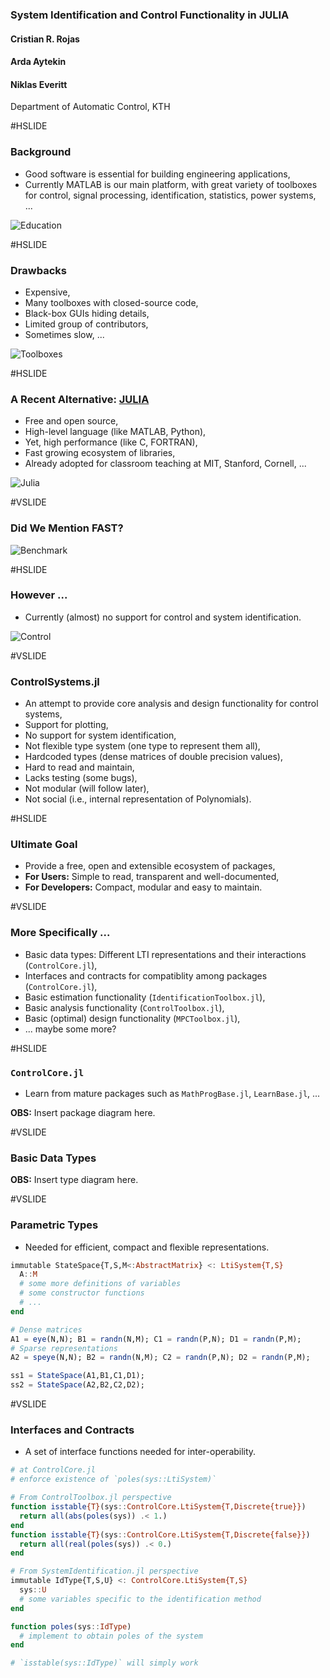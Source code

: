### System Identification and Control Functionality in JULIA

#### Cristian R. Rojas
#### Arda Aytekin
#### Niklas Everitt

Department of Automatic Control, KTH

#HSLIDE

### Background

- Good software is essential for building engineering applications,
- Currently MATLAB is our main platform, with great variety of toolboxes for
  control, signal processing, identification, statistics, power systems, ...

![Education](figures/education.png)

#HSLIDE

### Drawbacks

- Expensive,
- Many toolboxes with closed-source code,
- Black-box GUIs hiding details,
- Limited group of contributors,
- Sometimes slow, ...

![Toolboxes](figures/toolboxes.png)

#HSLIDE

### A Recent Alternative: [JULIA](http://julialang.org/)

- Free and open source,
- High-level language (like MATLAB, Python),
- Yet, high performance (like C, FORTRAN),
- Fast growing ecosystem of libraries,
- Already adopted for classroom teaching at MIT, Stanford, Cornell, ...

![Julia](figures/Julia.png)

#VSLIDE

### Did We Mention FAST?

![Benchmark](figures/benchmark.png)

#HSLIDE

### However ...

- Currently (almost) no support for control and system identification.

![Control](figures/closed_loop.png)

#VSLIDE

### ControlSystems.jl

- An attempt to provide core analysis and design functionality for control
  systems,
- Support for plotting,
- No support for system identification,
- Not flexible type system (one type to represent them all),
- Hardcoded types (dense matrices of double precision values),
- Hard to read and maintain,
- Lacks testing (some bugs),
- Not modular (will follow later),
- Not social (i.e., internal representation of Polynomials).

#HSLIDE

### Ultimate Goal

- Provide a free, open and extensible ecosystem of packages,
- **For Users:** Simple to read, transparent and well-documented,
- **For Developers:** Compact, modular and easy to maintain.

#VSLIDE

### More Specifically ...

- Basic data types: Different LTI representations and their interactions
  (`ControlCore.jl`),
- Interfaces and contracts for compatiblity among packages (`ControlCore.jl`),
- Basic estimation functionality (`IdentificationToolbox.jl`),
- Basic analysis functionality (`ControlToolbox.jl`),
- Basic (optimal) design functionality (`MPCToolbox.jl`),
- ... maybe some more?

#HSLIDE

### `ControlCore.jl`

- Learn from mature packages such as `MathProgBase.jl`, `LearnBase.jl`, ...

**OBS:** Insert package diagram here.

#VSLIDE

### Basic Data Types

**OBS:** Insert type diagram here.

#VSLIDE

### Parametric Types

- Needed for efficient, compact and flexible representations.

```julia
immutable StateSpace{T,S,M<:AbstractMatrix} <: LtiSystem{T,S}
  A::M
  # some more definitions of variables
  # some constructor functions
  # ...
end

# Dense matrices
A1 = eye(N,N); B1 = randn(N,M); C1 = randn(P,N); D1 = randn(P,M);
# Sparse representations
A2 = speye(N,N); B2 = randn(N,M); C2 = randn(P,N); D2 = randn(P,M);

ss1 = StateSpace(A1,B1,C1,D1);
ss2 = StateSpace(A2,B2,C2,D2);
```

#VSLIDE

### Interfaces and Contracts

- A set of interface functions needed for inter-operability.

```julia
# at ControlCore.jl
# enforce existence of `poles(sys::LtiSystem)`

# From ControlToolbox.jl perspective
function isstable{T}(sys::ControlCore.LtiSystem{T,Discrete{true}})
  return all(abs(poles(sys)) .< 1.)
end
function isstable{T}(sys::ControlCore.LtiSystem{T,Discrete{false}})
  return all(real(poles(sys)) .< 0.)
end

# From SystemIdentification.jl perspective
immutable IdType{T,S,U} <: ControlCore.LtiSystem{T,S}
  sys::U
  # some variables specific to the identification method
end

function poles(sys::IdType)
  # implement to obtain poles of the system
end

# `isstable(sys::IdType)` will simply work
```
